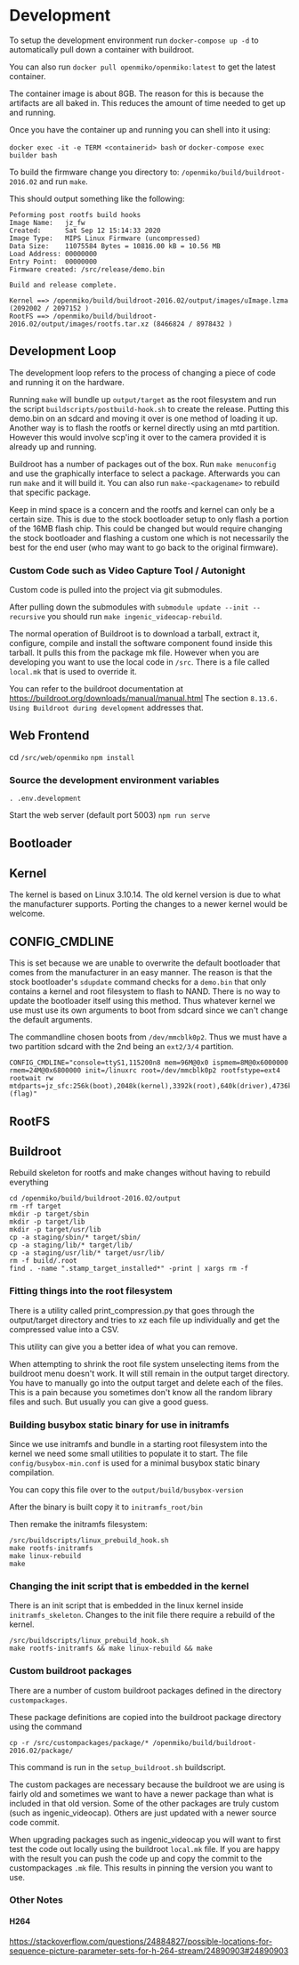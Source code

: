 # Development


To setup the development environment run `docker-compose up -d` to automatically pull down a container with buildroot.

You can also run `docker pull openmiko/openmiko:latest` to get the latest container. 

The container image is about 8GB. The reason for this is because the artifacts are all baked in.
This reduces the amount of time needed to get up and running.

Once you have the container up and running you can shell into it using:

`docker exec -it -e TERM <containerid> bash` or
`docker-compose exec builder bash`

To build the firmware change you directory to:
`/openmiko/build/buildroot-2016.02` and run `make`.

This should output something like the following:

```
Peforming post rootfs build hooks
Image Name:   jz_fw
Created:      Sat Sep 12 15:14:33 2020
Image Type:   MIPS Linux Firmware (uncompressed)
Data Size:    11075584 Bytes = 10816.00 kB = 10.56 MB
Load Address: 00000000
Entry Point:  00000000
Firmware created: /src/release/demo.bin

Build and release complete.

Kernel ==> /openmiko/build/buildroot-2016.02/output/images/uImage.lzma (2092002 / 2097152 )
RootFS ==> /openmiko/build/buildroot-2016.02/output/images/rootfs.tar.xz (8466824 / 8978432 )
```

## Development Loop

The development loop refers to the process of changing a piece of code and running it on the hardware.

Running `make` will bundle up `output/target` as the root filesystem and run the script `buildscripts/postbuild-hook.sh` to create the release. Putting this demo.bin on an sdcard and moving it over is one method of loading it up. Another way is to flash the rootfs or kernel directly using an mtd partition. However this would involve scp'ing it over to the camera provided it is already up and running.


Buildroot has a number of packages out of the box. Run `make menuconfig` and use the graphically interface to select a package. Afterwards you can run `make` and it will build it. You can also run `make-<packagename>` to rebuild that specific package.

Keep in mind space is a concern and the rootfs and kernel can only be a certain size. This is due to the stock bootloader setup to only flash a portion of the 16MB flash chip. This could be changed but would require changing the stock bootloader and flashing a custom one which is not necessarily the best for the end user (who may want to go back to the original firmware).

### Custom Code such as Video Capture Tool / Autonight

Custom code is pulled into the project via git submodules.

After pulling down the submodules with `submodule update --init --recursive` you should run `make ingenic_videocap-rebuild`.


The normal operation of Buildroot is to download a tarball, extract it, configure, compile and install the software component found inside this tarball. It pulls this from the package mk file. However when you are developing you want to use the local code in `/src`. There is a file called `local.mk` that is used to override it.

You can refer to the buildroot documentation at https://buildroot.org/downloads/manual/manual.html
The section `8.13.6. Using Buildroot during development` addresses that.



## Web Frontend

cd `/src/web/openmiko`
`npm install`

### Source the development environment variables
`. .env.development `

Start the web server (default port 5003)
`npm run serve`



## Bootloader



## Kernel

The kernel is based on Linux 3.10.14. The old kernel version is due to what the manufacturer supports. Porting the changes to a newer kernel would be welcome.



CONFIG_CMDLINE
---

This is set because we are unable to overwrite the default bootloader that comes from the manufacturer in an easy manner. The reason is that the stock bootloader's `sdupdate` command checks for a `demo.bin` that only contains a kernel and root filesystem to flash to NAND. There is no way to update the bootloader itself using this method. Thus whatever kernel we use must use its own arguments to boot from sdcard since we can't change the default arguments.

The commandline chosen boots from `/dev/mmcblk0p2`. Thus we must have a two partition sdcard with the 2nd being an `ext2/3/4` partition.

```
CONFIG_CMDLINE="console=ttyS1,115200n8 mem=96M@0x0 ispmem=8M@0x6000000 rmem=24M@0x6800000 init=/linuxrc root=/dev/mmcblk0p2 rootfstype=ext4 rootwait rw mtdparts=jz_sfc:256k(boot),2048k(kernel),3392k(root),640k(driver),4736k(appfs),2048k(backupk),640k(backupd),2048k(backupa),256k(config),256k(para),-(flag)"
```

## RootFS




## Buildroot

Rebuild skeleton for rootfs and make changes without having to rebuild everything

```
cd /openmiko/build/buildroot-2016.02/output
rm -rf target
mkdir -p target/sbin
mkdir -p target/lib
mkdir -p target/usr/lib
cp -a staging/sbin/* target/sbin/
cp -a staging/lib/* target/lib/
cp -a staging/usr/lib/* target/usr/lib/
rm -f build/.root
find . -name ".stamp_target_installed*" -print | xargs rm -f
```


### Fitting things into the root filesystem

There is a utility called print_compression.py that goes through the output/target directory and tries to xz each file up individually and get the compressed value into a CSV.

This utility can give you a better idea of what you can remove.

When attempting to shrink the root file system unselecting items from the buildroot menu doesn't work.
It will still remain in the output target directory. You have to manually go into the output target and delete each of the files. This is a pain because you sometimes don't know all the random library files and such. But usually you can give a good guess.



### Building busybox static binary for use in initramfs

Since we use initramfs and bundle in a starting root filesystem into the kernel we need some small utilities to populate it to start. The file `config/busybox-min.conf` is used for a minimal busybox static binary compilation.

You can copy this file over to the `output/build/busybox-version`

After the binary is built copy it to `initramfs_root/bin`

Then remake the initramfs filesystem:

```
/src/buildscripts/linux_prebuild_hook.sh
make rootfs-initramfs
make linux-rebuild
make
```

### Changing the init script that is embedded in the kernel

There is an init script that is embedded in the linux kernel inside `initramfs_skeleton`. Changes to the init file there require a rebuild of the kernel.

```
/src/buildscripts/linux_prebuild_hook.sh
make rootfs-initramfs && make linux-rebuild && make
```




### Custom buildroot packages

There are a number of custom buildroot packages defined in the directory `custompackages`.

These package definitions are copied into the buildroot package directory using the command

`cp -r /src/custompackages/package/* /openmiko/build/buildroot-2016.02/package/`

This command is run in the `setup_buildroot.sh` buildscript.

The custom packages are necessary because the buildroot we are using is fairly old and sometimes we want to have a newer package than what is included in that old version. Some of the other packages are truly custom (such as ingenic_videocap). Others are just updated with a newer source code commit.

When upgrading packages such as ingenic_videocap you will want to first test the code out locally using the buildroot `local.mk` file. If you are happy with the result you can push the code up and copy the commit to the custompackages `.mk` file. This results in pinning the version you want to use.


### Other Notes

#### H264

https://stackoverflow.com/questions/24884827/possible-locations-for-sequence-picture-parameter-sets-for-h-264-stream/24890903#24890903



